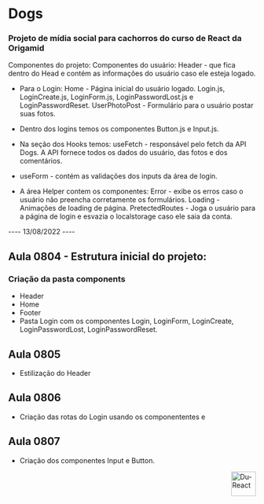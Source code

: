 # Dogs

### Projeto de mídia social para cachorros do curso de React da Origamid

Componentes do projeto:
Componentes do usuário:
Header - que fica dentro do Head e contém as informações do usuário caso ele esteja logado.

- Para o Login:
  Home - Página inicial do usuário logado.
  Login.js, LoginCreate.js, LoginForm.js, LoginPasswordLost.js e LoginPasswordReset.
  UserPhotoPost - Formulário para o usuário postar suas fotos.

- Dentro dos logins temos os componentes Button.js e Input.js.

- Na seção dos Hooks temos:
  useFetch - responsável pelo fetch da API Dogs. A API fornece todos os dados do usuário, das fotos e dos comentários.

- useForm - contém as validações dos inputs da área de login.

- A área Helper contem os componentes:
  Error - exibe os erros caso o usuário não preencha corretamente os formulários.
  Loading - Animações de loading de página.
  PretectedRoutes - Joga o usuário para a página de login e esvazia o localstorage caso ele saia da conta.

---- 13/08/2022 ----

## Aula 0804 - Estrutura inicial do projeto:

### Criação da pasta components

- Header
- Home
- Footer
- Pasta Login com os componentes Login, LoginForm, LoginCreate, LoginPasswordLost, LoginPasswordReset.

## Aula 0805

- Estilização do Header

## Aula 0806

- Criação das rotas do Login usando os componententes <Routes> e <Route>

## Aula 0807

- Criação dos componentes Input e Button.

<img align="right" alt="Du-React" height="50" src= "https://img.shields.io/badge/React-20232A?style=for-the-badge&logo=react&logoColor=61DAFB">
